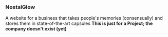 ### NostalGlow
A website for a business that takes people's memories (consensually) and stores them in state-of-the-art capsules
**This is just for a Project; the company doesn't exist (yet)**
